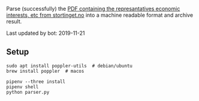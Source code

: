 Parse (successfully) the [PDF containing the represantatives economic interests, etc from stortinget.no](https://www.stortinget.no/no/Stortinget-og-demokratiet/Representantene/Okonomiske-interesser/) into a machine readable format and archive result.

Last updated by bot: 2019-11-21

## Setup
    sudo apt install poppler-utils  # debian/ubuntu
    brew install poppler  # macos

    pipenv --three install
    pipenv shell
    python parser.py
